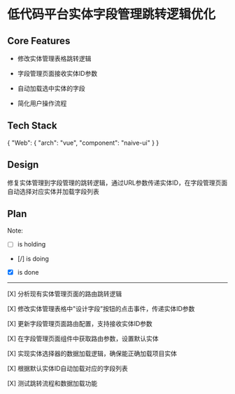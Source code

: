 # 低代码平台实体字段管理跳转逻辑优化

## Core Features

- 修改实体管理表格跳转逻辑

- 字段管理页面接收实体ID参数

- 自动加载选中实体的字段

- 简化用户操作流程

## Tech Stack

{
  "Web": {
    "arch": "vue",
    "component": "naive-ui"
  }
}

## Design

修复实体管理到字段管理的跳转逻辑，通过URL参数传递实体ID，在字段管理页面自动选择对应实体并加载字段列表

## Plan

Note: 

- [ ] is holding
- [/] is doing
- [X] is done

---

[X] 分析现有实体管理页面的路由跳转逻辑

[X] 修改实体管理表格中"设计字段"按钮的点击事件，传递实体ID参数

[X] 更新字段管理页面路由配置，支持接收实体ID参数

[X] 在字段管理页面组件中获取路由参数，设置默认实体

[X] 实现实体选择器的数据加载逻辑，确保能正确加载项目实体

[X] 根据默认实体ID自动加载对应的字段列表

[X] 测试跳转流程和数据加载功能

